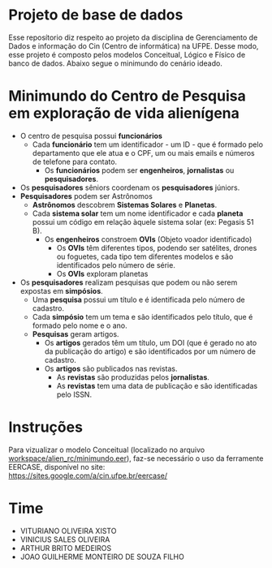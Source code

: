 # Projeto de base de dados
Esse reposítorio diz respeito ao projeto da disciplina de Gerenciamento de Dados e informação do Cin (Centro de informática) na UFPE. Desse modo, esse projeto é composto pelos modelos Conceitual, Lógico e Físico de banco de dados. Abaixo segue o minimundo do cenário ideado.

# Minimundo do Centro de Pesquisa em exploração de vida alienígena

- O centro de pesquisa possui **funcionários**
    - Cada **funcionário** tem um identificador -  um ID - que é formado pelo departamento que ele atua e o CPF, um ou mais emails e números de telefone para contato.
        - Os **funcionários** podem ser **engenheiros**, **jornalistas** ou **pesquisadores**.
- Os **pesquisadores** sêniors coordenam os **pesquisadores** júniors.
- **Pesquisadores** podem ser Astrônomos
    - **Astrônomos** descobrem **Sistemas Solares** e **Planetas**.
    - Cada **sistema solar** tem um nome identificador e cada **planeta** possui um código em relação àquele sistema solar (ex: Pegasis 51 B).
        - Os **engenheiros** constroem **OVIs** (Objeto voador identificado)
            - Os **OVIs** têm diferentes tipos, podendo ser satélites, drones ou foguetes, cada tipo tem diferentes modelos e são identificados pelo número de série.
            - Os **OVIs** exploram planetas
- Os **pesquisadores** realizam pesquisas que podem ou não serem expostas em **simpósios**.
    - Uma **pesquisa** possui um título e é identificada pelo número de cadastro.
    - Cada **simpósio** tem um tema e são identificados pelo título, que é formado pelo nome e o ano.
    - **Pesquisas** geram artigos.
        - Os **artigos** gerados têm um título, um DOI (que é gerado no ato da publicação do artigo) e são identificados por um número de cadastro.
        - Os **artigos** são publicados nas revistas.
            - As **revistas** são produzidas pelos **jornalistas**.
            - As **revistas** tem uma data de publicação e são identificadas pelo ISSN.

# Instruções
Para vizualizar o modelo Conceitual (localizado no arquivo [workspace/alien_rc/minimundo.eer](https://github.com/Vituriano/gdi-project/blob/main/workspace/alien_rc/minimundo.eer)), faz-se necessário o uso da ferramente EERCASE, disponível no site: https://sites.google.com/a/cin.ufpe.br/eercase/

# Time
- VITURIANO OLIVEIRA XISTO
- VINICIUS SALES OLIVEIRA
- ARTHUR BRITO MEDEIROS
- JOAO GUILHERME MONTEIRO DE SOUZA FILHO
